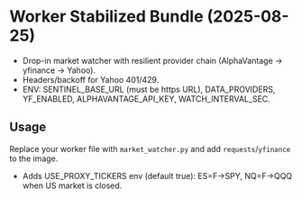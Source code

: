 # Worker Stabilized Bundle (2025-08-25)

- Drop-in market watcher with resilient provider chain (AlphaVantage → yfinance → Yahoo).
- Headers/backoff for Yahoo 401/429.
- ENV: SENTINEL_BASE_URL (must be https URL), DATA_PROVIDERS, YF_ENABLED, ALPHAVANTAGE_API_KEY, WATCH_INTERVAL_SEC.

## Usage
Replace your worker file with `market_watcher.py` and add `requests`/`yfinance` to the image.

- Adds USE_PROXY_TICKERS env (default true): ES=F→SPY, NQ=F→QQQ when US market is closed.
